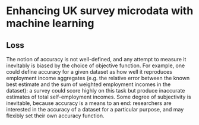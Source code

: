 # Enhancing UK survey microdata with machine learning

## Loss

The notion of accuracy is not well-defined, and any attempt to measure it inevitably is biased by the choice of objective function. For example, one could define accuracy for a given dataset as how well it reproduces employment income aggregates (e.g. the relative error between the known best estimate and the sum of weighted employment incomes in the dataset): a survey could score highly on this task but produce inaccurate estimates of total self-employment incomes. Some degree of subjectivity is inevitable, because accuracy is a means to an end: researchers are interested in the accuracy of a dataset for a particular purpose, and may flexibly set their own accuracy function.

